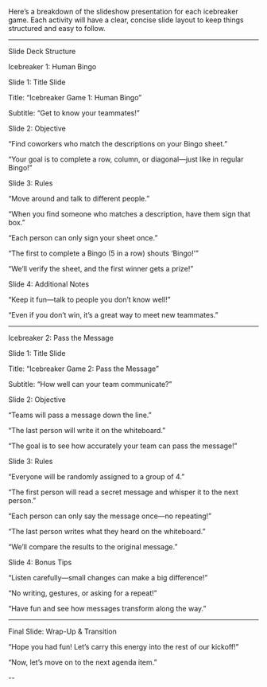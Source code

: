 Here’s a breakdown of the slideshow presentation for each icebreaker game. Each activity will have a clear, concise slide layout to keep things structured and easy to follow.


---

Slide Deck Structure

Icebreaker 1: Human Bingo

Slide 1: Title Slide

Title: “Icebreaker Game 1: Human Bingo”

Subtitle: “Get to know your teammates!”


Slide 2: Objective

“Find coworkers who match the descriptions on your Bingo sheet.”

“Your goal is to complete a row, column, or diagonal—just like in regular Bingo!”


Slide 3: Rules

“Move around and talk to different people.”

“When you find someone who matches a description, have them sign that box.”

“Each person can only sign your sheet once.”

“The first to complete a Bingo (5 in a row) shouts ‘Bingo!’”

“We’ll verify the sheet, and the first winner gets a prize!”


Slide 4: Additional Notes

“Keep it fun—talk to people you don’t know well!”

“Even if you don’t win, it’s a great way to meet new teammates.”



---

Icebreaker 2: Pass the Message

Slide 1: Title Slide

Title: “Icebreaker Game 2: Pass the Message”

Subtitle: “How well can your team communicate?”


Slide 2: Objective

“Teams will pass a message down the line.”

“The last person will write it on the whiteboard.”

“The goal is to see how accurately your team can pass the message!”


Slide 3: Rules

“Everyone will be randomly assigned to a group of 4.”

“The first person will read a secret message and whisper it to the next person.”

“Each person can only say the message once—no repeating!”

“The last person writes what they heard on the whiteboard.”

“We’ll compare the results to the original message.”


Slide 4: Bonus Tips

“Listen carefully—small changes can make a big difference!”

“No writing, gestures, or asking for a repeat!”

“Have fun and see how messages transform along the way.”



---

Final Slide: Wrap-Up & Transition

“Hope you had fun! Let’s carry this energy into the rest of our kickoff!”

“Now, let’s move on to the next agenda item.”



--